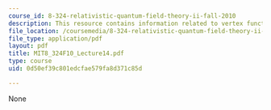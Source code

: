 ```yaml
---
course_id: 8-324-relativistic-quantum-field-theory-ii-fall-2010
description: This resource contains information related to vertex function.
file_location: /coursemedia/8-324-relativistic-quantum-field-theory-ii-fall-2010/0d50ef39c801edcfae579fa8d371c85d_MIT8_324F10_Lecture14.pdf
file_type: application/pdf
layout: pdf
title: MIT8_324F10_Lecture14.pdf
type: course
uid: 0d50ef39c801edcfae579fa8d371c85d

---
```

None